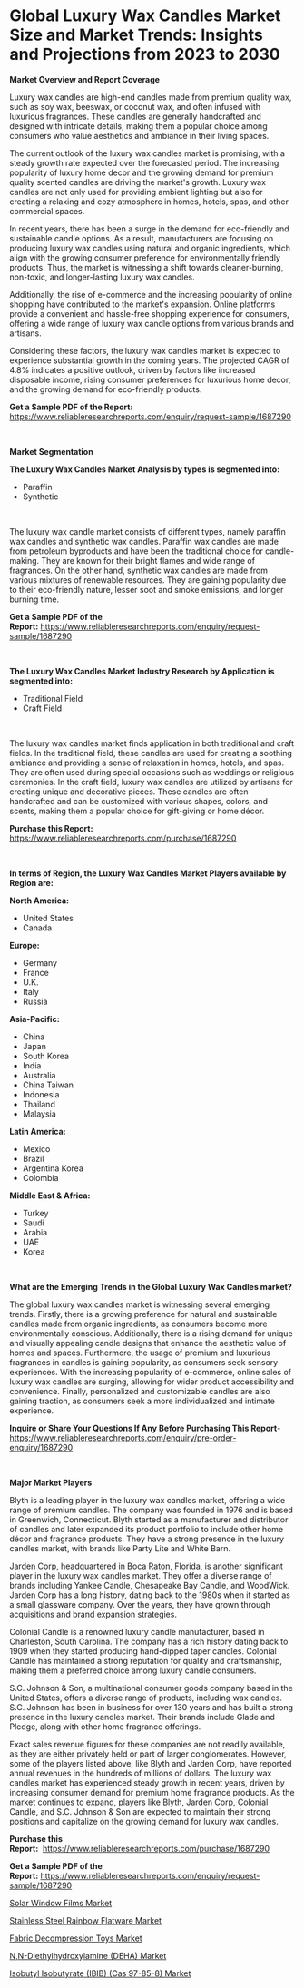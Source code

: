 <p><h1>Global Luxury Wax Candles Market Size and Market Trends: Insights and Projections from 2023 to 2030</h1></p><p><strong>Market Overview and Report Coverage</strong></p>
<p><p>Luxury wax candles are high-end candles made from premium quality wax, such as soy wax, beeswax, or coconut wax, and often infused with luxurious fragrances. These candles are generally handcrafted and designed with intricate details, making them a popular choice among consumers who value aesthetics and ambiance in their living spaces.</p><p>The current outlook of the luxury wax candles market is promising, with a steady growth rate expected over the forecasted period. The increasing popularity of luxury home decor and the growing demand for premium quality scented candles are driving the market's growth. Luxury wax candles are not only used for providing ambient lighting but also for creating a relaxing and cozy atmosphere in homes, hotels, spas, and other commercial spaces.</p><p>In recent years, there has been a surge in the demand for eco-friendly and sustainable candle options. As a result, manufacturers are focusing on producing luxury wax candles using natural and organic ingredients, which align with the growing consumer preference for environmentally friendly products. Thus, the market is witnessing a shift towards cleaner-burning, non-toxic, and longer-lasting luxury wax candles.</p><p>Additionally, the rise of e-commerce and the increasing popularity of online shopping have contributed to the market's expansion. Online platforms provide a convenient and hassle-free shopping experience for consumers, offering a wide range of luxury wax candle options from various brands and artisans.</p><p>Considering these factors, the luxury wax candles market is expected to experience substantial growth in the coming years. The projected CAGR of 4.8% indicates a positive outlook, driven by factors like increased disposable income, rising consumer preferences for luxurious home decor, and the growing demand for eco-friendly products.</p></p>
<p><strong>Get a Sample PDF of the Report:</strong> <a href="https://www.reliableresearchreports.com/enquiry/request-sample/1687290">https://www.reliableresearchreports.com/enquiry/request-sample/1687290</a></p>
<p>&nbsp;</p>
<p><strong>Market Segmentation</strong></p>
<p><strong>The Luxury Wax Candles Market Analysis by types is segmented into:</strong></p>
<p><ul><li>Paraffin</li><li>Synthetic</li></ul></p>
<p>&nbsp;</p>
<p><p>The luxury wax candle market consists of different types, namely paraffin wax candles and synthetic wax candles. Paraffin wax candles are made from petroleum byproducts and have been the traditional choice for candle-making. They are known for their bright flames and wide range of fragrances. On the other hand, synthetic wax candles are made from various mixtures of renewable resources. They are gaining popularity due to their eco-friendly nature, lesser soot and smoke emissions, and longer burning time.</p></p>
<p><strong>Get a Sample PDF of the Report:</strong>&nbsp;<a href="https://www.reliableresearchreports.com/enquiry/request-sample/1687290">https://www.reliableresearchreports.com/enquiry/request-sample/1687290</a></p>
<p>&nbsp;</p>
<p><strong>The Luxury Wax Candles Market Industry Research by Application is segmented into:</strong></p>
<p><ul><li>Traditional Field</li><li>Craft Field</li></ul></p>
<p>&nbsp;</p>
<p><p>The luxury wax candles market finds application in both traditional and craft fields. In the traditional field, these candles are used for creating a soothing ambiance and providing a sense of relaxation in homes, hotels, and spas. They are often used during special occasions such as weddings or religious ceremonies. In the craft field, luxury wax candles are utilized by artisans for creating unique and decorative pieces. These candles are often handcrafted and can be customized with various shapes, colors, and scents, making them a popular choice for gift-giving or home décor.</p></p>
<p><strong>Purchase this Report:</strong>&nbsp; <a href="https://www.reliableresearchreports.com/purchase/1687290">https://www.reliableresearchreports.com/purchase/1687290</a></p>
<p>&nbsp;</p>
<p><strong>In terms of Region, the Luxury Wax Candles Market Players available by Region are:</strong></p>
<p>
    <p> <strong> North America: </strong>
        <ul>
            <li>United States</li>
            <li>Canada</li>
        </ul>
        </p> 
    <p> <strong> Europe: </strong>
        <ul>
            <li>Germany</li>
            <li>France</li>
            <li>U.K.</li>
            <li>Italy</li>
            <li>Russia</li>
        </ul>
        </p> 
    <p> <strong> Asia-Pacific: </strong>
        <ul>
            <li>China</li>
            <li>Japan</li>
            <li>South Korea</li>
            <li>India</li>
            <li>Australia</li>
            <li>China Taiwan</li>
            <li>Indonesia</li>
            <li>Thailand</li>
            <li>Malaysia</li>
        </ul>
        </p> 
    <p> <strong> Latin America: </strong>
        <ul>
            <li>Mexico</li>
            <li>Brazil</li>
            <li>Argentina Korea</li>
            <li>Colombia</li>
        </ul>
        </p> 
    <p> <strong> Middle East & Africa: </strong>
        <ul>
            <li>Turkey</li>
            <li>Saudi</li>
            <li>Arabia</li>
            <li>UAE</li>
            <li>Korea</li>
        </ul>
    </p>
    </p>
<p>&nbsp;</p>
<p><strong>What are the Emerging Trends in the Global Luxury Wax Candles market?</strong></p>
<p><p>The global luxury wax candles market is witnessing several emerging trends. Firstly, there is a growing preference for natural and sustainable candles made from organic ingredients, as consumers become more environmentally conscious. Additionally, there is a rising demand for unique and visually appealing candle designs that enhance the aesthetic value of homes and spaces. Furthermore, the usage of premium and luxurious fragrances in candles is gaining popularity, as consumers seek sensory experiences. With the increasing popularity of e-commerce, online sales of luxury wax candles are surging, allowing for wider product accessibility and convenience. Finally, personalized and customizable candles are also gaining traction, as consumers seek a more individualized and intimate experience.</p></p>
<p><strong>Inquire or Share Your Questions If Any Before Purchasing This Report</strong>- <a href="https://www.reliableresearchreports.com/enquiry/pre-order-enquiry/1687290">https://www.reliableresearchreports.com/enquiry/pre-order-enquiry/1687290</a></p>
<p>&nbsp;</p>
<p><strong>Major Market Players</strong></p>
<p><p>Blyth is a leading player in the luxury wax candles market, offering a wide range of premium candles. The company was founded in 1976 and is based in Greenwich, Connecticut. Blyth started as a manufacturer and distributor of candles and later expanded its product portfolio to include other home décor and fragrance products. They have a strong presence in the luxury candles market, with brands like Party Lite and White Barn.</p><p>Jarden Corp, headquartered in Boca Raton, Florida, is another significant player in the luxury wax candles market. They offer a diverse range of brands including Yankee Candle, Chesapeake Bay Candle, and WoodWick. Jarden Corp has a long history, dating back to the 1980s when it started as a small glassware company. Over the years, they have grown through acquisitions and brand expansion strategies.</p><p>Colonial Candle is a renowned luxury candle manufacturer, based in Charleston, South Carolina. The company has a rich history dating back to 1909 when they started producing hand-dipped taper candles. Colonial Candle has maintained a strong reputation for quality and craftsmanship, making them a preferred choice among luxury candle consumers.</p><p>S.C. Johnson & Son, a multinational consumer goods company based in the United States, offers a diverse range of products, including wax candles. S.C. Johnson has been in business for over 130 years and has built a strong presence in the luxury candles market. Their brands include Glade and Pledge, along with other home fragrance offerings.</p><p>Exact sales revenue figures for these companies are not readily available, as they are either privately held or part of larger conglomerates. However, some of the players listed above, like Blyth and Jarden Corp, have reported annual revenues in the hundreds of millions of dollars. The luxury wax candles market has experienced steady growth in recent years, driven by increasing consumer demand for premium home fragrance products. As the market continues to expand, players like Blyth, Jarden Corp, Colonial Candle, and S.C. Johnson & Son are expected to maintain their strong positions and capitalize on the growing demand for luxury wax candles.</p></p>
<p><strong>Purchase this Report:</strong>&nbsp;&nbsp;<a href="https://www.reliableresearchreports.com/purchase/1687290">https://www.reliableresearchreports.com/purchase/1687290</a></p>
<p></p>
<p><strong>Get a Sample PDF of the Report:</strong>&nbsp;<a href="https://www.reliableresearchreports.com/enquiry/request-sample/1687290">https://www.reliableresearchreports.com/enquiry/request-sample/1687290</a></p>
<p><p><a href="https://www.linkedin.com/pulse/solar-window-films-market-size-2023-2030-global-industrial/">Solar Window Films Market</a></p><p><a href="https://medium.com/@joannebell6556/stainless-steel-rainbow-flatware-market-outlook-industry-overview-and-forecast-2023-to-2030-8b06e6cc355e">Stainless Steel Rainbow Flatware Market</a></p><p><a href="https://medium.com/@jasonmartin866/fabric-decompression-toys-market-analysis-and-sze-forecasted-for-period-from-2023-to-2030-1fcc2d266ba7">Fabric Decompression Toys Market</a></p><p><a href="https://www.linkedin.com/pulse/nn-diethylhydroxylamine-deha-market-insights-players-forecast/">N,N-Diethylhydroxylamine (DEHA) Market</a></p><p><a href="https://www.linkedin.com/pulse/isobutyl-isobutyrate-ibib-cas-97-85-8-market/">Isobutyl Isobutyrate (IBIB) (Cas 97-85-8) Market</a></p></p>